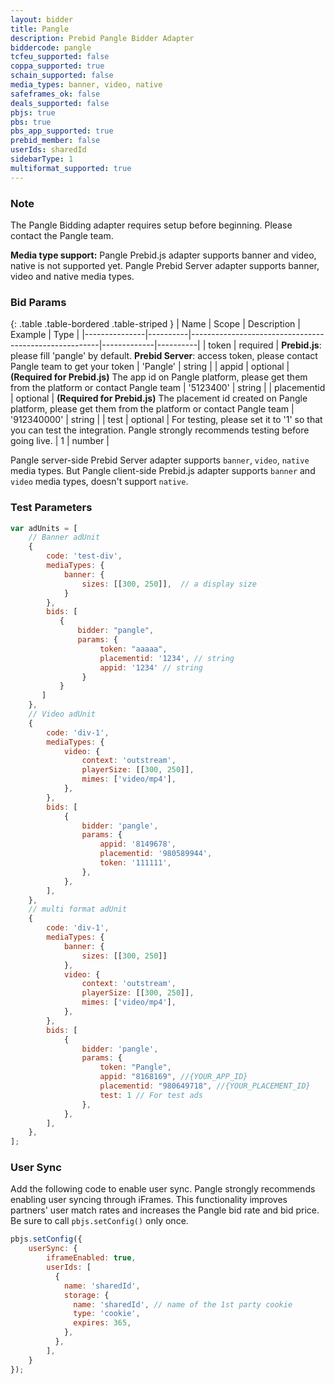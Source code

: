 ```yaml
---
layout: bidder
title: Pangle
description: Prebid Pangle Bidder Adapter
biddercode: pangle
tcfeu_supported: false
coppa_supported: true
schain_supported: false
media_types: banner, video, native
safeframes_ok: false
deals_supported: false
pbjs: true
pbs: true
pbs_app_supported: true
prebid_member: false
userIds: sharedId
sidebarType: 1
multiformat_supported: true
---
```


### Note

The Pangle Bidding adapter requires setup before beginning. Please contact the Pangle team.

**Media type support:**
Pangle Prebid.js adapter supports banner and video, native is not supported yet.
Pangle Prebid Server adapter supports banner, video and native media types. 

### Bid Params

{: .table .table-bordered .table-striped }
| Name          | Scope    | Description                                           | Example     | Type     |
|---------------|----------|-------------------------------------------------------|-------------|----------|
| token         | required | **Prebid.js**: please fill 'pangle' by default. **Prebid Server**: access token, please contact Pangle team to get your token   | 'Pangle'   | string   |
| appid         | optional | **(Required for Prebid.js)** The app id on Pangle platform, please get them from the platform or contact Pangle team | '5123400'   | string   |
| placementid   | optional | **(Required for Prebid.js)** The placement id created on Pangle platform, please get them from the platform or contact Pangle team | '912340000' | string   |
| test          | optional | For testing, please set it to '1' so that you can test the integration. Pangle strongly recommends testing before going live.            |  1          | number   |

Pangle server-side Prebid Server adapter supports `banner`, `video`, `native` media types. But Pangle client-side Prebid.js adapter supports `banner` and `video` media types, doesn't support `native`.

### Test Parameters

```javascript
var adUnits = [
    // Banner adUnit
    {
        code: 'test-div',
        mediaTypes: {
            banner: {
                sizes: [[300, 250]],  // a display size
            }
        },
        bids: [
           {
               bidder: "pangle",
               params: {
                    token: "aaaaa",
                    placementid: '1234', // string 
                    appid: '1234' // string 
                }
           }
       ]
    },
    // Video adUnit
    {
        code: 'div-1',
        mediaTypes: {
            video: {
                context: 'outstream',
                playerSize: [[300, 250]],
                mimes: ['video/mp4'],
            },
        },
        bids: [
            {
                bidder: 'pangle',
                params: {
                    appid: '8149678',
                    placementid: '980589944',
                    token: '111111',
                },
            },
        ],
    },
    // multi format adUnit
    {
        code: 'div-1',
        mediaTypes: {
            banner: {
                sizes: [[300, 250]]
            },
            video: {
                context: 'outstream',
                playerSize: [[300, 250]],
                mimes: ['video/mp4'],
            },
        },
        bids: [
            {
                bidder: 'pangle',
                params: {
                    token: "Pangle",
                    appid: "8168169", //{YOUR_APP_ID}
                    placementid: "980649718", //{YOUR_PLACEMENT_ID}
                    test: 1 // For test ads
                },
            },
        ],
    },
];
```

### User Sync

Add the following code to enable user sync. Pangle strongly recommends enabling user syncing through iFrames. This functionality improves partners' user match rates and increases the Pangle bid rate and bid price. Be sure to call `pbjs.setConfig()` only once.

```javascript
pbjs.setConfig({
    userSync: {
        iframeEnabled: true,
        userIds: [
          {
            name: 'sharedId',
            storage: {
              name: 'sharedId', // name of the 1st party cookie
              type: 'cookie',
              expires: 365,
            },
          },
        ],
    }
});
```
